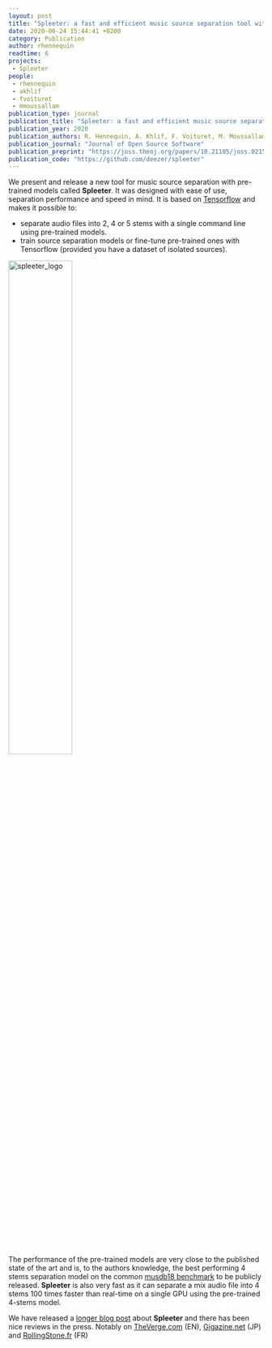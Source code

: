 ```yaml
---
layout: post
title: "Spleeter: a fast and efficient music source separation tool with pre-trained models"
date: 2020-06-24 15:44:41 +0200
category: Publication
author: rhennequin
readtime: 6
projects:
 - Spleeter
people:
 - rhennequin
 - akhlif
 - fvoituret
 - mmoussallam
publication_type: journal
publication_title: "Spleeter: a fast and efficient music source separation tool with pre-trained models"
publication_year: 2020
publication_authors: R. Hennequin, A. Khlif, F. Voituret, M. Moussallam
publication_journal: "Journal of Open Source Software"
publication_preprint: "https://joss.theoj.org/papers/10.21105/joss.02154"
publication_code: "https://github.com/deezer/spleeter"
---
```

We present and release a new tool for music source separation with pre-trained models called **Spleeter**. It was designed with ease of use, separation performance and speed in mind. It is based on [Tensorflow](http://tensorflow.org) and makes it possible to:

* separate audio files into 2, 4 or 5 stems with a single command line using pre-trained models.
* train source separation models or fine-tune pre-trained ones with Tensorflow (provided you have a dataset of isolated sources).

<div class="publication-illustration">
    <img
        style="width: 50%;"
        src="https://raw.githubusercontent.com/deezer/spleeter/master/images/spleeter_logo.png"
        alt="spleeter_logo"/>
</div>

The performance of the pre-trained models are very close to the published state of the art and is, to the authors knowledge, the best performing 4 stems separation model on the common [musdb18 benchmark](https://sigsep.github.io/datasets/musdb.html) to be publicly released. **Spleeter** is also very fast as it can separate a mix audio file into 4 stems 100 times faster than real-time on a single GPU using the pre-trained 4-stems model.

We have released a [longer blog post](https://deezer.io/releasing-spleeter-deezer-r-d-source-separation-engine-2b88985e797e) about **Spleeter** and there has been nice reviews in the press. Notably on [TheVerge.com](https://www.theverge.com/2019/11/5/20949338/vocal-isolation-ai-machine-learning-deezer-spleeter-automated-open-source-tensorflow) (EN), [Gigazine.net](https://gigazine.net/news/20191107-spleeter/) (JP) and [RollingStone.fr](https://www.rollingstone.fr/deezer-spleeter/) (FR)